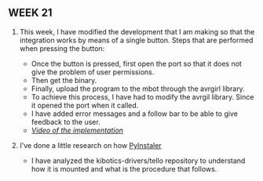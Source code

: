 ## WEEK 21

1. This week, I have modified the development that I am making so that the integration works by means of a single button. Steps that are performed when pressing the button:     
    - Once the button is pressed, first open the port so that it does not give the problem of user permissions.   
    - Then get the binary.
    - Finally, upload the program to the mbot through the avrgirl library.    
    - To achieve this process, I have had to modify the avrgil library. Since it opened the port when it called.   
    - I have added error messages and a follow bar to be able to give feedback to the user.   
    - [*Video of the implementation*](https://youtu.be/T9OQ4sD0V1E)   
    
2. I've done a little research on how [PyInstaler](https://pyinstaller.readthedocs.io/en/stable/)
    - I have analyzed the kibotics-drivers/tello repository to understand how it is mounted and what is the procedure that follows.   